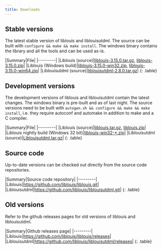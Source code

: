 ```yaml
---
title: Downloads
---
```


## Stable versions

The latest stable version of liblouis and liblouisutdml. The source
can be built with `configure && make && make install`. The windows
binary contains the library and all the tools and can be used as-is.

|Summary|File|
|---------|
|Liblouis (source)|[liblouis-3.15.0.tar.gz](https://github.com/liblouis/liblouis/releases/download/v3.15.0/liblouis-3.15.0.tar.gz), [liblouis-3.15.0.zip](https://github.com/liblouis/liblouis/releases/download/v3.15.0/liblouis-3.15.0.zip)|
|Liblouis (Windows build)|[liblouis-3.15.0-win32.zip](https://github.com/liblouis/liblouis/releases/download/v3.15.0/liblouis-3.15.0-win32.zip), [liblouis-3.15.0-win64.zip](https://github.com/liblouis/liblouis/releases/download/v3.15.0/liblouis-3.15.0-win64.zip)|
|Liblouisutdml (source)|[liblouisutdml-2.8.0.tar.gz](https://github.com/liblouis/liblouisutdml/releases/download/v2.8.0/liblouisutdml-2.8.0.tar.gz)|
{: .table}


## Development versions

The development versions of liblouis and liblouisutdml contain the
latest changes. The windows binary is pre-built and as of last night.
The source versions need to be built with `autogen.sh && configure &&
make && make install`, i.e. they require autoconf and automake in
addition to make and a C compiler.

|Summary|File|
|---------|
|Liblouis (source)|[liblouis.tar.gz](https://github.com/liblouis/liblouis/archive/master.tar.gz), [liblouis.zip](https://github.com/liblouis/liblouis/archive/master.zip)|
|Liblouis nightly build (Windows 32 bit)|[liblouis-win32-*.zip](https://github.com/liblouis/liblouis/releases/tag/snapshot)|
|Liblouisutdml (source)|[Liblouisutdml.tar.gz](https://github.com/liblouis/liblouisutdml/archive/master.tar.gz)|
{: .table}

## Source code

Up-to-date versions can be checked out directly from the source code repositories.

|Summary|Source code repository|
|---------|
|Liblouis|<https://github.com/liblouis/liblouis.git>|
|Liblouisutdml|<https://github.com/liblouis/liblouisutdml.git>|
{: .table}

## Old versions

Refer to the github releases pages for old versions of liblouis and liblouisutdml.

|Summary|Github releases page|
|---------|
|Liblouis|<https://github.com/liblouis/liblouis/releases>|
|Liblouisutdml|<https://github.com/liblouis/liblouisutdml/releases>|
{: .table}
